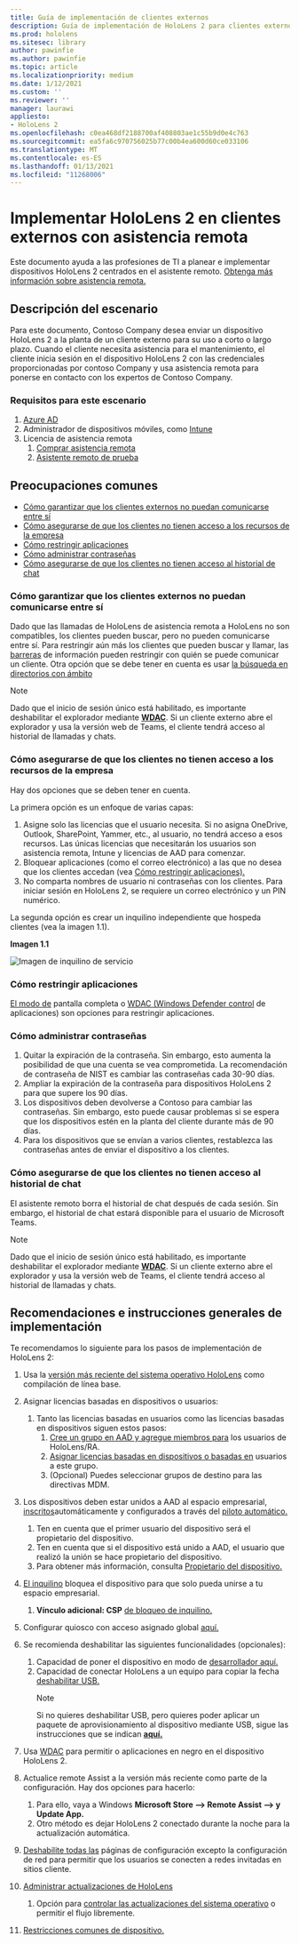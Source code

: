 ```yaml
---
title: Guía de implementación de clientes externos
description: Guía de implementación de HoloLens 2 para clientes externos (con asistencia remota como ejemplo)
ms.prod: hololens
ms.sitesec: library
author: pawinfie
ms.author: pawinfie
ms.topic: article
ms.localizationpriority: medium
ms.date: 1/12/2021
ms.custom: ''
ms.reviewer: ''
manager: laurawi
appliesto:
- HoloLens 2
ms.openlocfilehash: c0ea468df2188700af408803ae1c55b9d0e4c763
ms.sourcegitcommit: ea5fa6c970756025b77c00b4ea600d60ce033106
ms.translationtype: MT
ms.contentlocale: es-ES
ms.lasthandoff: 01/13/2021
ms.locfileid: "11268006"
---
```

# Implementar HoloLens 2 en clientes externos con asistencia remota

Este documento ayuda a las profesiones de TI a planear e implementar dispositivos HoloLens 2 centrados en el asistente remoto. [Obtenga más información sobre asistencia remota.](https://docs.microsoft.com/hololens/hololens2-cloud-connected-overview#learn-about-remote-assist)

## Descripción del escenario

Para este documento, Contoso Company desea enviar un dispositivo HoloLens 2 a la planta de un cliente externo para su uso a corto o largo plazo. Cuando el cliente necesita asistencia para el mantenimiento, el cliente inicia sesión en el dispositivo HoloLens 2 con las credenciales proporcionadas por contoso Company y usa asistencia remota para ponerse en contacto con los expertos de Contoso Company.

### Requisitos para este escenario

1. [Azure AD](https://docs.microsoft.com/azure/active-directory/fundamentals/active-directory-whatis)
1. Administrador de dispositivos móviles, como [Intune](https://docs.microsoft.com/mem/intune/fundamentals/free-trial-sign-up)
1. Licencia de asistencia remota
    1. [Comprar asistencia remota](https://docs.microsoft.com/dynamics365/mixed-reality/remote-assist/buy-remote-assist)
    1. [Asistente remoto de prueba](https://docs.microsoft.com/dynamics365/mixed-reality/remote-assist/try-remote-assist)

## Preocupaciones comunes

- [Cómo garantizar que los clientes externos no puedan comunicarse entre sí](#how-to-ensure-that-external-clients-do-not-have-the-ability-to-communicate-with-one-another)
- [Cómo asegurarse de que los clientes no tienen acceso a los recursos de la empresa](#how-to-ensure-that-clients-do-not-have-access-to-company-resources)
- [Cómo restringir aplicaciones](#how-to-restrict-apps)
- [Cómo administrar contraseñas](#how-to-manage-passwords)
- [Cómo asegurarse de que los clientes no tienen acceso al historial de chat](#how-to-ensure-that-clients-do-not-have-access-to-chat-history)

### Cómo garantizar que los clientes externos no puedan comunicarse entre sí

Dado que las llamadas de HoloLens de asistencia remota a HoloLens no son compatibles, los clientes pueden buscar, pero no pueden comunicarse entre sí. Para restringir aún más los clientes que pueden buscar y llamar, las  [barreras](https://docs.microsoft.com/microsoft-365/compliance/information-barriers?view=o365-worldwide) de información pueden restringir con quién se puede comunicar un cliente. Otra opción que se debe tener en cuenta es usar [la búsqueda en directorios con ámbito](https://docs.microsoft.com/MicrosoftTeams/teams-scoped-directory-search)

 > [!NOTE]
> Dado que el inicio de sesión único está habilitado, es importante deshabilitar el explorador mediante [**WDAC**](https://docs.microsoft.com/hololens/windows-defender-application-control-wdac). Si un cliente externo abre el explorador y usa la versión web de Teams, el cliente tendrá acceso al historial de llamadas y chats.

### Cómo asegurarse de que los clientes no tienen acceso a los recursos de la empresa

Hay dos opciones que se deben tener en cuenta.

La primera opción es un enfoque de varias capas:

1. Asigne solo las licencias que el usuario necesita. Si no asigna OneDrive, Outlook, SharePoint, Yammer, etc., al usuario, no tendrá acceso a esos recursos. Las únicas licencias que necesitarán los usuarios son asistencia remota, Intune y licencias de AAD para comenzar.
1. Bloquear aplicaciones (como el correo electrónico) a las que no desea que los clientes accedan (vea [Cómo restringir aplicaciones).](#how-to-restrict-apps)
1. No comparta nombres de usuario ni contraseñas con los clientes. Para iniciar sesión en HoloLens 2, se requiere un correo electrónico y un PIN numérico.

La segunda opción es crear un inquilino independiente que hospeda clientes (vea la imagen 1.1).

**Imagen 1.1**

![Imagen de inquilino de servicio](./images/hololens-service-tenant-image.png)

### Cómo restringir aplicaciones

[El modo de](https://docs.microsoft.com/hololens/hololens-kiosk) pantalla completa o [WDAC (Windows Defender control](https://docs.microsoft.com/hololens/windows-defender-application-control-wdac) de aplicaciones) son opciones para restringir aplicaciones.

### Cómo administrar contraseñas

1. Quitar la expiración de la contraseña. Sin embargo, esto aumenta la posibilidad de que una cuenta se vea comprometida. La recomendación de contraseña de NIST es cambiar las contraseñas cada 30-90 días.
1. Ampliar la expiración de la contraseña para dispositivos HoloLens 2 para que supere los 90 días.
1. Los dispositivos deben devolverse a Contoso para cambiar las contraseñas. Sin embargo, esto puede causar problemas si se espera que los dispositivos estén en la planta del cliente durante más de 90 días.  
1. Para los dispositivos que se envían a varios clientes, restablezca las contraseñas antes de enviar el dispositivo a los clientes.

### Cómo asegurarse de que los clientes no tienen acceso al historial de chat

El asistente remoto borra el historial de chat después de cada sesión. Sin embargo, el historial de chat estará disponible para el usuario de Microsoft Teams.

> [!NOTE]
> Dado que el inicio de sesión único está habilitado, es importante deshabilitar el explorador mediante [**WDAC**](https://docs.microsoft.com/hololens/windows-defender-application-control-wdac). Si un cliente externo abre el explorador y usa la versión web de Teams, el cliente tendrá acceso al historial de llamadas y chats.

## Recomendaciones e instrucciones generales de implementación

Te recomendamos lo siguiente para los pasos de implementación de HoloLens 2:

1. Usa la [versión más reciente del sistema operativo HoloLens](https://aka.ms/hololens2download) como compilación de línea base.
1. Asignar licencias basadas en dispositivos o usuarios:
    1. Tanto las licencias basadas en usuarios como las licencias basadas en dispositivos siguen estos pasos:
        1. [Cree un grupo en AAD y agregue miembros para](https://docs.microsoft.com/azure/active-directory/fundamentals/active-directory-groups-create-azure-portal#create-a-basic-group-and-add-members) los usuarios de HoloLens/RA.
        1. [Asignar licencias basadas en dispositivos o basadas en](https://docs.microsoft.com/azure/active-directory/enterprise-users/licensing-groups-assign#:~:text=In%20this%20article%201%20Assign%20the%20required%20licenses,3%20Check%20for%20license%20problems%20and%20resolve%20them) usuarios a este grupo.
        1. (Opcional) Puedes seleccionar grupos de destino para las directivas MDM.

1. Los dispositivos deben estar unidos a AAD al espacio empresarial, [inscritos](https://docs.microsoft.com/hololens/hololens-enroll-mdm#auto-enrollment-in-mdm)automáticamente y configurados a través del [piloto automático.](https://docs.microsoft.com/hololens/hololens2-autopilot)
    1. Ten en cuenta que el primer usuario del dispositivo será el propietario del dispositivo.
    1. Ten en cuenta que si el dispositivo está unido a AAD, el usuario que realizó la unión se hace propietario del dispositivo.
    1. Para obtener más información, consulta [Propietario del dispositivo.](https://docs.microsoft.com/hololens/security-adminless-os#device-owner)
1. [El inquilino](https://docs.microsoft.com/hololens/hololens-release-notes#tenantlockdown-csp-and-autopilot) bloquea el dispositivo para que solo pueda unirse a tu espacio empresarial.
    1. **Vínculo adicional: CSP** [de bloqueo de inquilino.](https://docs.microsoft.com/windows/client-management/mdm/tenantlockdown-csp)
1. Configurar quiosco con acceso asignado global [aquí.](https://docs.microsoft.com/hololens/hololens-global-assigned-access-kiosk)
1. Se recomienda deshabilitar las siguientes funcionalidades (opcionales):
    1. Capacidad de poner el dispositivo en modo de [desarrollador aquí.](https://docs.microsoft.com/windows/client-management/mdm/policy-csp-applicationmanagement#applicationmanagement-allowdeveloperunlock)
    1. Capacidad de conectar HoloLens a un equipo para copiar la fecha [deshabilitar USB.](https://docs.microsoft.com/windows/client-management/mdm/policy-csp-connectivity#connectivity-allowusbconnection)
       > [!NOTE]
        > Si no quieres deshabilitar USB, pero quieres poder aplicar un paquete de aprovisionamiento al dispositivo mediante USB, sigue las instrucciones que se indican [**aquí.**](https://docs.microsoft.com/windows/client-management/mdm/policy-csp-security#security-allowaddprovisioningpackage)

1. Usa [WDAC](https://docs.microsoft.com/hololens/windows-defender-application-control-wdac) para permitir o aplicaciones en negro en el dispositivo HoloLens 2.
1. Actualice remote Assist a la versión más reciente como parte de la configuración. Hay dos opciones para hacerlo:
    1. Para ello, vaya a Windows **Microsoft Store --> Remote Assist --> y Update App.**
    1. Otro método es dejar HoloLens 2 conectado durante la noche para la actualización automática.
1. [Deshabilite todas las](https://docs.microsoft.com/hololens/settings-uri-list) páginas de configuración excepto la configuración de red para permitir que los usuarios se conecten a redes invitadas en sitios cliente.
1. [Administrar actualizaciones de HoloLens](https://docs.microsoft.com/hololens/hololens-updates)
    1. Opción para [controlar las actualizaciones del sistema operativo](https://docs.microsoft.com/mem/intune/protect/windows-update-for-business-configure#create-and-assign-update-rings) o permitir el flujo libremente.
1. [Restricciones comunes de dispositivo.](https://docs.microsoft.com/hololens/hololens-common-device-restrictions)
